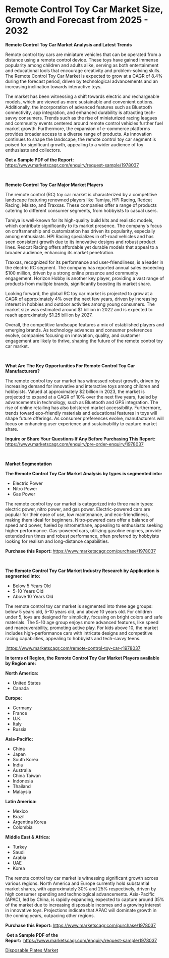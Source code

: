 <p><h1>Remote Control Toy Car Market Size, Growth and Forecast from 2025 - 2032</h1></p><p><strong>Remote Control Toy Car Market Analysis and Latest Trends</strong></p>
<p><p>Remote control toy cars are miniature vehicles that can be operated from a distance using a remote control device. These toys have gained immense popularity among children and adults alike, serving as both entertainment and educational tools that encourage creativity and problem-solving skills. The Remote Control Toy Car Market is expected to grow at a CAGR of 8.4% during the forecast period, driven by technological advancements and an increasing inclination towards interactive toys.</p><p>The market has been witnessing a shift towards electric and rechargeable models, which are viewed as more sustainable and convenient options. Additionally, the incorporation of advanced features such as Bluetooth connectivity, app integration, and enhanced durability is attracting tech-savvy consumers. Trends such as the rise of miniaturized racing leagues and community events centered around remote control vehicles further fuel market growth. Furthermore, the expansion of e-commerce platforms provides broader access to a diverse range of products. As innovation continues to shape the landscape, the remote control toy car segment is poised for significant growth, appealing to a wider audience of toy enthusiasts and collectors.</p></p>
<p><strong>Get a Sample PDF of the Report:&nbsp;</strong> <a href="https://www.marketscagr.com/enquiry/request-sample/1978037?utm_campaign=1868&utm_medium=2&utm_source=Github&utm_content=ia&utm_term=08022025&utm_id=remote-control-toy-car">https://www.marketscagr.com/enquiry/request-sample/1978037</a></p>
<p>&nbsp;</p>
<p><strong>Remote Control Toy Car Major Market Players</strong></p>
<p><p>The remote control (RC) toy car market is characterized by a competitive landscape featuring renowned players like Tamiya, HPI Racing, Redcat Racing, Maisto, and Traxxas. These companies offer a range of products catering to different consumer segments, from hobbyists to casual users.</p><p>Tamiya is well-known for its high-quality build kits and realistic models, which contribute significantly to its market presence. The company's focus on craftsmanship and customization has driven its popularity, especially among enthusiasts. HPI Racing specializes in off-road vehicles and has seen consistent growth due to its innovative designs and robust product lines. Redcat Racing offers affordable yet durable models that appeal to a broader audience, enhancing its market penetration.</p><p>Traxxas, recognized for its performance and user-friendliness, is a leader in the electric RC segment. The company has reported annual sales exceeding $100 million, driven by a strong online presence and community engagement. Horizon Hobby is another key player, providing a vast range of products from multiple brands, significantly boosting its market share.</p><p>Looking forward, the global RC toy car market is projected to grow at a CAGR of approximately 4% over the next few years, driven by increasing interest in hobbies and outdoor activities among young consumers. The market size was estimated around $1 billion in 2022 and is expected to reach approximately $1.25 billion by 2027.</p><p>Overall, the competitive landscape features a mix of established players and emerging brands. As technology advances and consumer preferences evolve, companies focusing on innovation, quality, and customer engagement are likely to thrive, shaping the future of the remote control toy car market.</p></p>
<p>&nbsp;</p>
<p><strong>What Are The Key Opportunities For Remote Control Toy Car Manufacturers?</strong></p>
<p><p>The remote control toy car market has witnessed robust growth, driven by increasing demand for innovative and interactive toys among children and hobbyists. Valued at approximately $2 billion in 2023, the market is projected to expand at a CAGR of 10% over the next five years, fueled by advancements in technology, such as Bluetooth and GPS integration. The rise of online retailing has also bolstered market accessibility. Furthermore, trends toward eco-friendly materials and educational features in toys will shape future offerings. As consumer preferences evolve, manufacturers will focus on enhancing user experience and sustainability to capture market share.</p></p>
<p><strong>Inquire or Share Your Questions If Any Before Purchasing This Report:</strong> <a href="https://www.marketscagr.com/enquiry/pre-order-enquiry/1978037?utm_campaign=1868&utm_medium=2&utm_source=Github&utm_content=ia&utm_term=08022025&utm_id=remote-control-toy-car">https://www.marketscagr.com/enquiry/pre-order-enquiry/1978037</a></p>
<p>&nbsp;</p>
<p><strong>Market Segmentation</strong></p>
<p><strong>The Remote Control Toy Car Market Analysis by types is segmented into:</strong></p>
<p><ul><li>Electric Power</li><li>Nitro Power</li><li>Gas Power</li></ul></p>
<p><p>The remote control toy car market is categorized into three main types: electric power, nitro power, and gas power. Electric-powered cars are popular for their ease of use, low maintenance, and eco-friendliness, making them ideal for beginners. Nitro-powered cars offer a balance of speed and power, fueled by nitromethane, appealing to enthusiasts seeking higher performance. Gas-powered cars, utilizing gasoline engines, provide extended run times and robust performance, often preferred by hobbyists looking for realism and long-distance capabilities.</p></p>
<p><strong>Purchase this Report:&nbsp;</strong><a href="https://www.marketscagr.com/purchase/1978037?utm_campaign=1868&utm_medium=2&utm_source=Github&utm_content=ia&utm_term=08022025&utm_id=remote-control-toy-car">https://www.marketscagr.com/purchase/1978037</a></p>
<p>&nbsp;</p>
<p><strong>The Remote Control Toy Car Market Industry Research by Application is segmented into:</strong></p>
<p><ul><li>Below 5 Years Old</li><li>5-10 Years Old</li><li>Above 10 Years Old</li></ul></p>
<p><p>The remote control toy car market is segmented into three age groups: below 5 years old, 5-10 years old, and above 10 years old. For children under 5, toys are designed for simplicity, focusing on bright colors and safe materials. The 5-10 age group enjoys more advanced features, like speed and maneuverability, promoting active play. For kids above 10, the market includes high-performance cars with intricate designs and competitive racing capabilities, appealing to hobbyists and tech-savvy teens.</p></p>
<p><a href="https://www.marketscagr.com/remote-control-toy-car-r1978037?utm_campaign=1868&utm_medium=2&utm_source=Github&utm_content=ia&utm_term=08022025&utm_id=remote-control-toy-car">&nbsp;https://www.marketscagr.com/remote-control-toy-car-r1978037</a></p>
<p><strong>In terms of Region, the Remote Control Toy Car Market Players available by Region are:</strong></p>
<p>
    <p> <strong> North America: </strong>
        <ul>
            <li>United States</li>
            <li>Canada</li>
        </ul>
        </p> 
    <p> <strong> Europe: </strong>
        <ul>
            <li>Germany</li>
            <li>France</li>
            <li>U.K.</li>
            <li>Italy</li>
            <li>Russia</li>
        </ul>
        </p> 
    <p> <strong> Asia-Pacific: </strong>
        <ul>
            <li>China</li>
            <li>Japan</li>
            <li>South Korea</li>
            <li>India</li>
            <li>Australia</li>
            <li>China Taiwan</li>
            <li>Indonesia</li>
            <li>Thailand</li>
            <li>Malaysia</li>
        </ul>
        </p> 
    <p> <strong> Latin America: </strong>
        <ul>
            <li>Mexico</li>
            <li>Brazil</li>
            <li>Argentina Korea</li>
            <li>Colombia</li>
        </ul>
        </p> 
    <p> <strong> Middle East & Africa: </strong>
        <ul>
            <li>Turkey</li>
            <li>Saudi</li>
            <li>Arabia</li>
            <li>UAE</li>
            <li>Korea</li>
        </ul>
    </p>
    </p>
<p><p>The remote control toy car market is witnessing significant growth across various regions. North America and Europe currently hold substantial market shares, with approximately 30% and 25% respectively, driven by high consumer spending and technological advancements. Asia-Pacific (APAC), led by China, is rapidly expanding, expected to capture around 35% of the market due to increasing disposable incomes and a growing interest in innovative toys. Projections indicate that APAC will dominate growth in the coming years, outpacing other regions.</p></p>
<p><strong>Purchase this Report: </strong><a href="https://www.marketscagr.com/purchase/1978037?utm_campaign=1868&utm_medium=2&utm_source=Github&utm_content=ia&utm_term=08022025&utm_id=remote-control-toy-car">https://www.marketscagr.com/purchase/1978037</a></p>
<p>&nbsp;<strong>Get a Sample PDF of the Report:&nbsp;&nbsp;</strong><a href="https://www.marketscagr.com/enquiry/request-sample/1978037?utm_campaign=1868&utm_medium=2&utm_source=Github&utm_content=ia&utm_term=08022025&utm_id=remote-control-toy-car">https://www.marketscagr.com/enquiry/request-sample/1978037</a></p>
<p><strong></strong></p>
<p><p><a href="https://github.com/Krish2023na/Market-Research-Report-List-7/blob/main/disposable-plates-market.md?utm_campaign=1868&utm_medium=2&utm_source=Github&utm_content=ia&utm_term=08022025&utm_id=remote-control-toy-car">Disposable Plates Market</a></p></p>